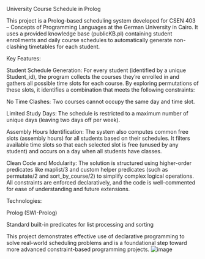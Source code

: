 
University Course Schedule in Prolog

This project is a Prolog-based scheduling system developed for CSEN 403 – Concepts of Programming Languages at the German University in Cairo. It uses a provided knowledge base (publicKB.pl) containing student enrollments and daily course schedules to automatically generate non-clashing timetables for each student.

Key Features:

Student Schedule Generation:
For every student (identified by a unique Student_id), the program collects the courses they’re enrolled in and gathers all possible time slots for each course. By exploring permutations of these slots, it identifies a combination that meets the following constraints:

No Time Clashes: Two courses cannot occupy the same day and time slot.

Limited Study Days: The schedule is restricted to a maximum number of unique days (leaving two days off per week).

Assembly Hours Identification:
The system also computes common free slots (assembly hours) for all students based on their schedules. It filters available time slots so that each selected slot is free (unused by any student) and occurs on a day when all students have classes.

Clean Code and Modularity:
The solution is structured using higher-order predicates like maplist/3 and custom helper predicates (such as permutate/2 and sort_by_course/2) to simplify complex logical operations.
All constraints are enforced declaratively, and the code is well-commented for ease of understanding and future extensions.

Technologies:

Prolog (SWI-Prolog)

Standard built-in predicates for list processing and sorting

This project demonstrates effective use of declarative programming to solve real-world scheduling problems and is a foundational step toward more advanced constraint-based programming projects.
![image](https://github.com/user-attachments/assets/7f077e7a-fc84-400f-84af-043de8a7c9d9)
